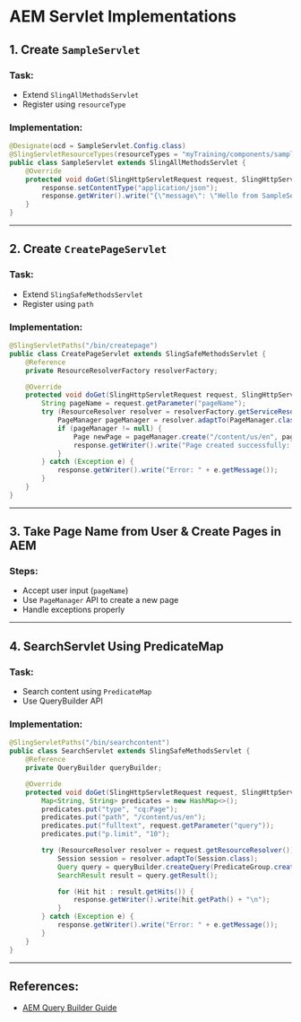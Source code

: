 # AEM Servlet Implementations

## 1. Create `SampleServlet`
### Task:
- Extend `SlingAllMethodsServlet`
- Register using `resourceType`

### Implementation:
```java
@Designate(ocd = SampleServlet.Config.class)
@SlingServletResourceTypes(resourceTypes = "myTraining/components/sample", methods = {"GET"}, extensions = "json")
public class SampleServlet extends SlingAllMethodsServlet {
    @Override
    protected void doGet(SlingHttpServletRequest request, SlingHttpServletResponse response) throws ServletException, IOException {
        response.setContentType("application/json");
        response.getWriter().write("{\"message\": \"Hello from SampleServlet!\"}");
    }
}
```

---

## 2. Create `CreatePageServlet`
### Task:
- Extend `SlingSafeMethodsServlet`
- Register using `path`

### Implementation:
```java
@SlingServletPaths("/bin/createpage")
public class CreatePageServlet extends SlingSafeMethodsServlet {
    @Reference
    private ResourceResolverFactory resolverFactory;

    @Override
    protected void doGet(SlingHttpServletRequest request, SlingHttpServletResponse response) throws ServletException, IOException {
        String pageName = request.getParameter("pageName");
        try (ResourceResolver resolver = resolverFactory.getServiceResourceResolver(null)) {
            PageManager pageManager = resolver.adaptTo(PageManager.class);
            if (pageManager != null) {
                Page newPage = pageManager.create("/content/us/en", pageName, "/apps/wknd/components/page", pageName);
                response.getWriter().write("Page created successfully: " + newPage.getPath());
            }
        } catch (Exception e) {
            response.getWriter().write("Error: " + e.getMessage());
        }
    }
}
```

---

## 3. Take Page Name from User & Create Pages in AEM
### Steps:
- Accept user input (`pageName`)
- Use `PageManager` API to create a new page
- Handle exceptions properly

---

## 4. SearchServlet Using PredicateMap
### Task:
- Search content using `PredicateMap`
- Use QueryBuilder API

### Implementation:
```java
@SlingServletPaths("/bin/searchcontent")
public class SearchServlet extends SlingSafeMethodsServlet {
    @Reference
    private QueryBuilder queryBuilder;

    @Override
    protected void doGet(SlingHttpServletRequest request, SlingHttpServletResponse response) throws ServletException, IOException {
        Map<String, String> predicates = new HashMap<>();
        predicates.put("type", "cq:Page");
        predicates.put("path", "/content/us/en");
        predicates.put("fulltext", request.getParameter("query"));
        predicates.put("p.limit", "10");

        try (ResourceResolver resolver = request.getResourceResolver()) {
            Session session = resolver.adaptTo(Session.class);
            Query query = queryBuilder.createQuery(PredicateGroup.create(predicates), session);
            SearchResult result = query.getResult();

            for (Hit hit : result.getHits()) {
                response.getWriter().write(hit.getPath() + "\n");
            }
        } catch (Exception e) {
            response.getWriter().write("Error: " + e.getMessage());
        }
    }
}
```

---

## References:
- [AEM Query Builder Guide](https://medium.com/@manumathew28.94/query-builder-aem-5869a1850c85)
